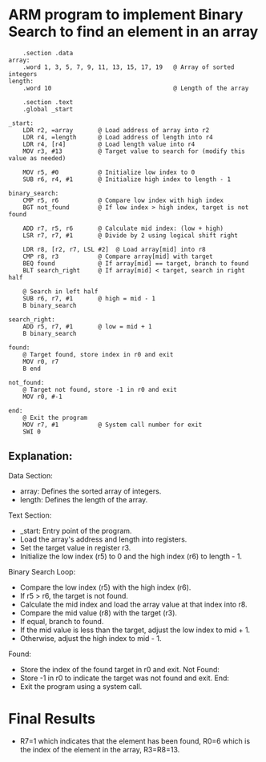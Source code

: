 # ARM program to implement Binary Search to find an element in an array
```
    .section .data
array:
    .word 1, 3, 5, 7, 9, 11, 13, 15, 17, 19   @ Array of sorted integers
length:
    .word 10                                  @ Length of the array

    .section .text
    .global _start

_start:
    LDR r2, =array       @ Load address of array into r2
    LDR r4, =length      @ Load address of length into r4
    LDR r4, [r4]         @ Load length value into r4
    MOV r3, #13          @ Target value to search for (modify this value as needed)

    MOV r5, #0           @ Initialize low index to 0
    SUB r6, r4, #1       @ Initialize high index to length - 1

binary_search:
    CMP r5, r6           @ Compare low index with high index
    BGT not_found        @ If low index > high index, target is not found

    ADD r7, r5, r6       @ Calculate mid index: (low + high)
    LSR r7, r7, #1       @ Divide by 2 using logical shift right

    LDR r8, [r2, r7, LSL #2]  @ Load array[mid] into r8
    CMP r8, r3           @ Compare array[mid] with target
    BEQ found            @ If array[mid] == target, branch to found
    BLT search_right     @ If array[mid] < target, search in right half

    @ Search in left half
    SUB r6, r7, #1       @ high = mid - 1
    B binary_search

search_right:
    ADD r5, r7, #1       @ low = mid + 1
    B binary_search

found:
    @ Target found, store index in r0 and exit
    MOV r0, r7
    B end

not_found:
    @ Target not found, store -1 in r0 and exit
    MOV r0, #-1

end:
    @ Exit the program
    MOV r7, #1           @ System call number for exit
    SWI 0
```
## Explanation: 
Data Section:

- array: Defines the sorted array of integers. </br> 
- length: Defines the length of the array. </br>

Text Section:

- _start: Entry point of the program.
- Load the array's address and length into registers.
- Set the target value in register r3.
- Initialize the low index (r5) to 0 and the high index (r6) to length - 1.

Binary Search Loop:

- Compare the low index (r5) with the high index (r6).
- If r5 > r6, the target is not found.
- Calculate the mid index and load the array value at that index into r8.
- Compare the mid value (r8) with the target (r3).
- If equal, branch to found.
- If the mid value is less than the target, adjust the low index to mid + 1.
- Otherwise, adjust the high index to mid - 1.

Found:
- Store the index of the found target in r0 and exit.
Not Found:
- Store -1 in r0 to indicate the target was not found and exit.
End:
- Exit the program using a system call.

# Final Results
- R7=1 which indicates that the element has been found, R0=6 which is the index of the element in the array, R3=R8=13. 
